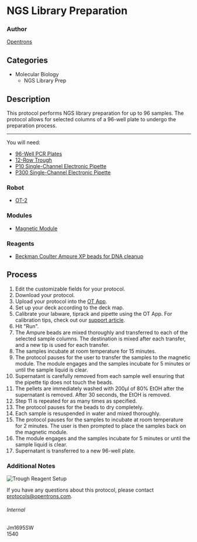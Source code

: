 # NGS Library Preparation

### Author
[Opentrons](http://www.opentrons.com/)

## Categories
* Molecular Biology
    * NGS Library Prep

## Description
This protocol performs NGS library preparation for up to 96 samples. The protocol allows for selected columns of a 96-well plate to undergo the preparation process.

---

You will need:
* [96-Well PCR Plates](https://www.thermofisher.com/order/catalog/product/AB2396B)
* [12-Row Trough](https://www.usascientific.com/12-channel-automation-reservoir.aspx)
* [P10 Single-Channel Electronic Pipette](https://shop.opentrons.com/collections/ot-2-pipettes/products/single-channel-electronic-pipette)
* [P300 Single-Channel Electronic Pipette](https://shop.opentrons.com/collections/ot-2-pipettes/products/single-channel-electronic-pipette?variant=5984549109789)

### Robot
* [OT-2](https://opentrons.com/ot-2)

### Modules
* [Magnetic Module](https://shop.opentrons.com/collections/hardware-modules/products/magdeck)

### Reagents
* [Beckman Coulter Ampure XP beads for DNA cleanup](https://www.beckman.com/reagents/genomic/cleanup-and-size-selection/pcr/a63881)

## Process
1. Edit the customizable fields for your protocol.
2. Download your protocol.
3. Upload your protocol into the [OT App](https://opentrons.com/ot-app).
4. Set up your deck according to the deck map.
5. Calibrate your labware, tiprack and pipette using the OT App. For calibration tips, check out our [support article](https://support.opentrons.com/ot-2/getting-started-software-setup/deck-calibration).
6. Hit "Run".
7. The Ampure beads are mixed thoroughly and transferred to each of the selected sample columns. The destination is mixed after each transfer, and a new tip is used for each transfer.
8. The samples incubate at room temperature for 15 minutes.
9. The protocol pauses for the user to transfer the samples to the magnetic module. The module engages and the samples incubate for 5 minutes or until the sample liquid is clear.
10. Supernatant is carefully removed from each sample well ensuring that the pipette tip does not touch the beads.
11. The pellets are immediately washed with 200µl of 80% EtOH after the supernatant is removed. After 30 seconds, the EtOH is removed.
12. Step 11 is repeated for as many times as specified.
13. The protocol pauses for the beads to dry completely.
14. Each sample is resuspended in water and mixed thoroughly.
15. The protocol pauses for the samples to incubate at room temperature for 2 minutes. The user is then prompted to place the samples back on the magnetic module.
16. The module engages and the samples incubate for 5 minutes or until the sample liquid is clear.
17. Supernatant is transferred to a new 96-well plate.

### Additional Notes
![Trough Reagent Setup](https://s3.amazonaws.com/opentrons-protocol-library-website/custom-README-images/1540-single-cell-discoveries/trough_reagent_setup.png)

If you have any questions about this protocol, please contact protocols@opentrons.com.

###### Internal
Jm1695SW  
1540
